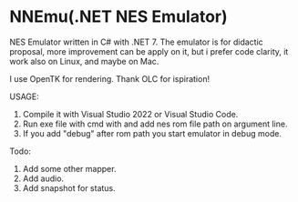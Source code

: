 # NNEmu(.NET NES Emulator)
NES Emulator written in C# with .NET 7.
The emulator is for didactic proposal, more improvement can be apply on it, but i prefer code clarity, it work also on Linux, and maybe on Mac.


I use OpenTK for rendering.
Thank OLC for ispiration!


USAGE:
1. Compile it with Visual Studio 2022 or Visual Studio Code.
2. Run exe file with cmd with and add nes rom file path on argument line.
3. If you add "debug" after rom path you start emulator in debug mode.



Todo:
1. Add some other mapper.
2. Add audio.
3. Add snapshot for status.
